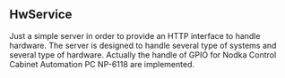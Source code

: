 ## HwService

Just a simple server in order to provide an HTTP interface to handle hardware.
The server is designed to handle several type of systems and several type of hardware. 
Actually the handle of GPIO for Nodka Control Cabinet Automation PC NP-6118 are implemented.
